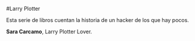  #Larry Plotter

Esta serie de libros cuentan la historia de un hacker de los que hay pocos.

**Sara Carcamo**, Larry Plotter Lover.

